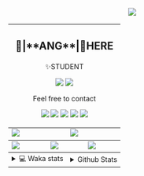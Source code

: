 <link rel="stylesheet" href="table{table-layout:fixed;word-break:break-all;}">

<p align="center">
  <picture>
    <img src="https://readme-typing-svg.herokuapp.com?size=25&duration=2500&color=8C43EA&vCenter=true&width=200&height=40&lines=%F0%9F%8C%B1ANGJustinl%F0%9F%8C%B1+!" />
  </picture>
</p>


<table align="center">
  <td colspan="6">
    <h2><p align="center">🥛|**ANG**|🥛HERE</h2>
    <p align="center">✨STUDENT</p>
    <p align="center">
    <a href="mailto:ANGJustinl@gmail.com"><img src="https://img.shields.io/badge/Email-ANGJustinl@gmail.com-6A5ACD?style=flat-square&logoColor=fff" /></a>
    <a href="https://ANGForever.top"><img src="https://img.shields.io/badge/Website-ANGForever.top-3A2ALD?style=flat-square&logoColor=fff" /></a>
    </p>
    <p align="center">Feel free to contact</p>
    <p align="center">
      <a href="https://code.visualstudio.com"><img src="https://img.shields.io/badge/-VSCode-blue?style=flat-square&logo=visualstudiocode&logoColor=fff" /></a>
      <a href="https://python.org"><img src="https://img.shields.io/badge/Python-gray?style=flat-square&logo=python&logoColor=white&color=3572A5" /></a>
      <a href="https://github.com"><img src="https://img.shields.io/badge/Lua-x?style=flat-square&logo=lua&logoColor=white&color=2C2D72" /></a>
      <a href="https://ANGForever.top"><img src="https://img.shields.io/badge/Website-x?style=flat-square&logo=about.me&logoColor=white&color=E12F00" /></a>
      <a href="https://github.com/angjustinl"><img src="http://img.shields.io/badge/Code%20Time-441%20hrs%2051%20mins-blue?style=flat-square&logoColor=white&color=7159C1" /></a>
    </p>
  </td>
<tbody>
  <tr>
    <td colspan="3"><a href="https://github.com/anuraghazra/github-readme-stats">
      <picture>
        <source media="(prefers-color-scheme: dark)" srcset="https://github-readme-stats.vercel.app/api?username=ANGJustinl&rank_icon=github&count_private=true&show_icons=true&hide_border=true&bg_color=15,f2f7fd,E0EAFC">
        <img height="100%" src="https://github-readme-stats.vercel.app/api?username=ANGJustinl&rank_icon=github&count_private=true&show_icons=true&hide_border=true&bg_color=00000000&format=long" />
      </picture>
    </a></td>
    <td colspan="3"><a href="https://github.com/denvercoder1/github-readme-streak-stats">
      <picture>
        <source media="(prefers-color-scheme: dark)" srcset="https://streak-stats.demolab.com/?user=angjustinl&mode=weekly&theme=default&hide_border=true&background=00000000">
        <img height="100%" src="https://streak-stats.demolab.com/?user=angjustinl&mode=weekly&theme=default&hide_border=true&background=00000000" />
      </picture>
    </a></td>
  </tr>
</tbody><tbody>
  <tr>
    <td colspan="2"><a href="https://github.com/vn7n24fzkq/github-profile-summary-cards">
      <picture>
        <source media="(prefers-color-scheme: dark)" srcset="http://github-profile-summary-cards-mirror.vercel.app/api/cards/repos-per-language?username=angjustinl&theme=default&border_color=0000&bg_color=0000">
        <img height="100%" src="http://github-profile-summary-cards-mirror.vercel.app/api/cards/repos-per-language?username=angjustinl&theme=default&border_color=0000&bg_color=0000" />
      </picture>
    </a></td>
    <td colspan="2"><a href="https://github.com/anuraghazra/github-readme-stats">
      <picture>
        <source media="(prefers-color-scheme: dark)" srcset="https://github-readme-stats.vercel.app/api/top-langs/?username=angjustinl&hide=javascript,html,css">
        <img height="100%" src="https://github-readme-stats.vercel.app/api/top-langs/?username=angjustinl&hide=javascript,html,css&bg_color=00000000&text_color=000000&hide_border=true" />
      </picture>
    </a></td>
    <td colspan="2"><a href="https://github.com/vn7n24fzkq/github-profile-summary-cards">
      <picture>
        <source media="(prefers-color-scheme: dark)" srcset="http://github-profile-summary-cards-mirror.vercel.app/api/cards/productive-time?username=angjustinl&utcOffset=8&theme=nord_dark&border_color=0000&bg_color=0000">
        <img height="100%" src="http://github-profile-summary-cards-mirror.vercel.app/api/cards/productive-time?username=angjustinl&utcOffset=8&theme=nord_bright&border_color=0000&bg_color=0000" />
      </picture>
    </a></td>
  </tr>
</tbody>
<tbody>
  <tr>
    <td colspan="3">
      <details>
        <summary> 💻 Waka stats</summary>
<p align="center">

<!--START_SECTION:waka-->
![Code Time](http://img.shields.io/badge/Code%20Time-580%20hrs%2050%20mins-blue)

**I'm an Early 🐤** 

```text
🌞 Morning                815 commits         █████████░░░░░░░░░░░░░░░░   37.40 % 
🌆 Daytime                593 commits         ███████░░░░░░░░░░░░░░░░░░   27.21 % 
🌃 Evening                723 commits         ████████░░░░░░░░░░░░░░░░░   33.18 % 
🌙 Night                  48 commits          █░░░░░░░░░░░░░░░░░░░░░░░░   02.20 % 
```


📊 **This Week I Spent My Time On** 

```text
🕑︎ Time Zone: Asia/Shanghai

💬 Programming Languages: 
Other                    27 hrs 32 mins      ████████████████████░░░░░   79.92 % 
Python                   2 hrs 11 mins       ██░░░░░░░░░░░░░░░░░░░░░░░   06.34 % 
Markdown                 2 hrs 7 mins        ██░░░░░░░░░░░░░░░░░░░░░░░   06.16 % 
Lua                      41 mins             █░░░░░░░░░░░░░░░░░░░░░░░░   02.02 % 
YAML                     41 mins             ░░░░░░░░░░░░░░░░░░░░░░░░░   01.99 % 

🔥 Editors: 
Edge                     30 hrs 17 mins      ██████████████████████░░░   87.92 % 
VS Code                  4 hrs 3 mins        ███░░░░░░░░░░░░░░░░░░░░░░   11.76 % 
Chrome                   6 mins              ░░░░░░░░░░░░░░░░░░░░░░░░░   00.32 % 

🐱‍💻 Projects: 
PCL2                     6 hrs 22 mins       █████░░░░░░░░░░░░░░░░░░░░   18.52 % 
fish-speech              3 hrs 37 mins       ███░░░░░░░░░░░░░░░░░░░░░░   10.51 % 
Darwin                   3 hrs 18 mins       ██░░░░░░░░░░░░░░░░░░░░░░░   09.60 % 
jetson-inference         3 hrs 10 mins       ██░░░░░░░░░░░░░░░░░░░░░░░   09.21 % 
ChatGPT-Next-Web         2 hrs 35 mins       ██░░░░░░░░░░░░░░░░░░░░░░░   07.50 % 

💻 Operating System: 
Windows                  33 hrs 40 mins      ████████████████████████░   97.74 % 
Linux                    46 mins             █░░░░░░░░░░░░░░░░░░░░░░░░   02.26 % 
```

**I Mostly Code in Python** 

```text
Python                   18 repos            █████████████░░░░░░░░░░░░   52.94 % 
HTML                     5 repos             ████░░░░░░░░░░░░░░░░░░░░░   14.71 % 
JavaScript               4 repos             ███░░░░░░░░░░░░░░░░░░░░░░   11.76 % 
Go                       3 repos             ██░░░░░░░░░░░░░░░░░░░░░░░   08.82 % 
Jupyter Notebook         1 repo              █░░░░░░░░░░░░░░░░░░░░░░░░   02.94 % 
```




 Last Updated on 21/12/2024 00:45:27 UTC
<!--END_SECTION:waka-->
</p>      
</td><td colspan="3">
      <details>
        <summary> Github Stats</summary>
<p align="center">

<p align="center">
          <img src="github-metrics.svg" alt="typing-svg">
        </p>
      </details>
</td>
</table>
